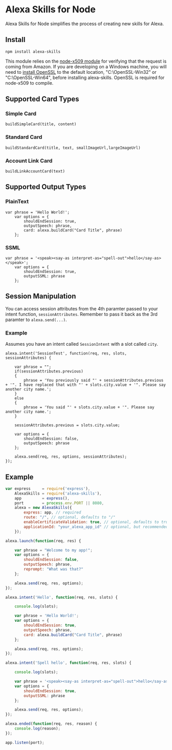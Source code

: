 # Alexa Skills for Node
Alexa Skills for Node simplifies the process of creating new skills for Alexa.

## Install
`npm install alexa-skills`

This module relies on the [node-x509 module](https://github.com/Southern/node-x509) for verifying that the request is coming from Amazon. If you are developing on a Windows machine, you will need to [install OpenSSL](http://slproweb.com/products/Win32OpenSSL.html) to the default location, "C:\\OpenSSL-Win32" or "C:\\OpenSSL-Win64", before installing alexa-skills. OpenSSL is required for node-x509 to compile.

## Supported Card Types

### Simple Card

``` buildSimpleCard(title, content) ```

### Standard Card

``` buildStandardCard(title, text, smallImageUrl,largeImageUrl) ```

### Account Link Card

``` buildLinkAccountCard(text) ```


## Supported Output Types

### PlainText

```
var phrase = 'Hello World!';
	var options = {
		shouldEndSession: true,
		outputSpeech: phrase,
		card: alexa.buildCard("Card Title", phrase)
	};
```

### SSML

```
var phrase = '<speak><say-as interpret-as="spell-out">hello</say-as></speak>';
	var options = {
		shouldEndSession: true,
		outputSSML: phrase
	};
```

## Session Manipulation

You can access session attributes from the 4th paramter passed to your intent function, `sessionAttributes`. Remember to pass it back as the 3rd paramter to `alexa.send(...)`.

### Example

Assumes you have an intent called `SessionIntent` with a slot called `city`.

```
alexa.intent('SessionTest', function(req, res, slots, sessionAttributes) {

    var phrase = "";
    if(sessionAttributes.previous)
    {
        phrase = 'You previously said "' + sessionAttributes.previous + '". I have replaced that with "' + slots.city.value + '". Please say another city name.';
    }
    else
    {
        phrase = 'You said "' + slots.city.value + '". Please say another city name.';
    }

    sessionAttributes.previous = slots.city.value;

    var options = {
        shouldEndSession: false,
        outputSpeech: phrase
    };

    alexa.send(req, res, options, sessionAttributes);
});
````


## Example
```javascript
var express 	= require('express'),
	AlexaSkills = require('alexa-skills'),
	app			= express(),
	port 		= process.env.PORT || 8080,
	alexa = new AlexaSkills({
		express: app, // required
		route: "/", // optional, defaults to "/"
		enableCertificateValidation: true, // optional, defaults to true, disable for local testing
		applicationId: "your_alexa_app_id" // optional, but recommended. If you do not set this leave it blank
	});

alexa.launch(function(req, res) {

	var phrase = "Welcome to my app!";
	var options = {
		shouldEndSession: false,
		outputSpeech: phrase,
		reprompt: "What was that?"
	};

	alexa.send(req, res, options);
});

alexa.intent('Hello', function(req, res, slots) {

	console.log(slots);

	var phrase = 'Hello World!';
	var options = {
		shouldEndSession: true,
		outputSpeech: phrase,
		card: alexa.buildCard("Card Title", phrase)
	};

	alexa.send(req, res, options);
});

alexa.intent('Spell hello', function(req, res, slots) {

	console.log(slots);

	var phrase = '<speak><say-as interpret-as="spell-out">hello</say-as></speak>!';
	var options = {
		shouldEndSession: true,
		outputSSML: phrase
	};

	alexa.send(req, res, options);
});

alexa.ended(function(req, res, reason) {
	console.log(reason);
});

app.listen(port);
```
